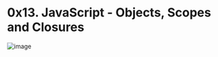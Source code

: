 # 0x13. JavaScript - Objects, Scopes and Closures #

![image](https://user-images.githubusercontent.com/106808436/208718807-102dffa5-b35a-403c-a7d0-48cd8dea3fad.png)
